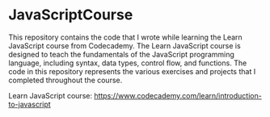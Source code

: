 # JavaScriptCourse
This repository contains the code that I wrote while learning the Learn JavaScript course from Codecademy. The Learn JavaScript course is designed to teach the fundamentals of the JavaScript programming language, including syntax, data types, control flow, and functions. The code in this repository represents the various exercises and projects that I completed throughout the course.
 
Learn JavaScript course: https://www.codecademy.com/learn/introduction-to-javascript
